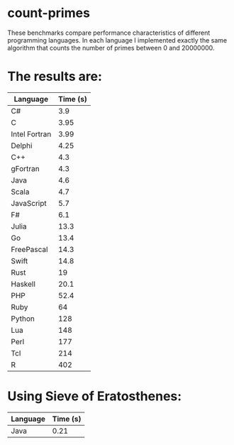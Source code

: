 # count-primes

These benchmarks compare performance characteristics of different programming languages.
In each language I implemented exactly the same algorithm that counts the number of primes between 0 and 20000000.

# The results are:
| Language      | Time (s) |
|---------------|--------|
| C#            |   3.9  |
| C             |   3.95 |
| Intel Fortran |   3.99 |
| Delphi        |   4.25 |
| C++           |   4.3  |
| gFortran      |   4.3  |
| Java          |   4.6  |
| Scala         |   4.7  |
| JavaScript    |   5.7  |
| F#            |   6.1  |
| Julia         |  13.3  | 
| Go            |  13.4  |
| FreePascal    |  14.3  |
| Swift         |  14.8  |
| Rust          |  19    |
| Haskell       |  20.1  |
| PHP           |  52.4  |
| Ruby          |  64    |
| Python        | 128    |
| Lua           | 148    |
| Perl          | 177    |
| Tcl           | 214    |
| R             | 402    |

# Using Sieve of Eratosthenes:
| Language      | Time (s) |
|---------------|--------|
| Java          |   0.21 |
